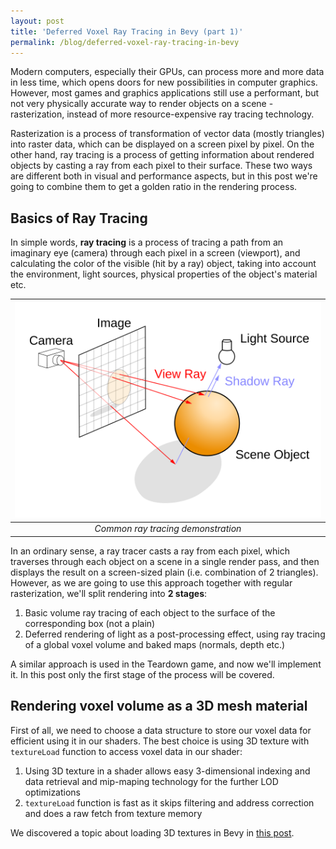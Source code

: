```yaml
---
layout: post
title: 'Deferred Voxel Ray Tracing in Bevy (part 1)'
permalink: /blog/deferred-voxel-ray-tracing-in-bevy
---
```


Modern computers, especially their GPUs, can process more and more data in less time, 
which opens doors for new possibilities in computer graphics. However, most games and 
graphics applications still use a performant, but not very physically accurate way to 
render objects on a scene - rasterization, instead of more resource-expensive ray 
tracing technology. 

Rasterization is a process of transformation of vector data (mostly triangles) into 
raster data, which can be displayed on a screen pixel by pixel. On the other hand, 
ray tracing is a process of getting information about rendered objects by casting a 
ray from each pixel to their surface. These two ways are different both in visual and 
performance aspects, but in this post we're going to combine them to get a golden ratio 
in the rendering process.

## Basics of Ray Tracing 

In simple words, **ray tracing** is a process of tracing a path from an imaginary 
eye (camera) through each pixel in a screen (viewport), and calculating the color 
of the visible (hit by a ray) object, taking into account the environment, light 
sources, physical properties of the object's material etc.

| ![ray_tracing_demonstration](/assets/blog/voxel-ray-tracing/ray_trace_diagram.svg) | 
|:--:| 
| *Common ray tracing demonstration* | 


In an ordinary sense, a ray tracer casts a ray from each pixel, which traverses 
through each object on a scene in a single render pass, and then displays the 
result on a screen-sized plain (i.e. combination of 2 triangles). However, as 
we are going to use this approach together with regular rasterization, we'll 
split rendering into **2 stages**:

1. Basic volume ray tracing of each object to the surface of the corresponding 
box (not a plain)
2. Deferred rendering of light as a post-processing effect, using ray tracing 
of a global voxel volume and baked maps (normals, depth etc.)

A similar approach is used in the Teardown game, and now we'll implement it. 
In this post only the first stage of the process will be covered.

## Rendering voxel volume as a 3D mesh material

First of all, we need to choose a data structure to store our voxel data for efficient
using it in our shaders. The best choice is using 3D texture with `textureLoad` function
to access voxel data in our shader:

1. Using 3D texture in a shader allows easy 3-dimensional indexing and data retrieval and
mip-maping technology for the further LOD optimizations
2. `textureLoad` function is fast as it skips filtering and address correction and
does a raw fetch from texture memory

We discovered a topic about loading 3D textures in Bevy in [this post](/blog/loading-3d-texture-in-bevy).